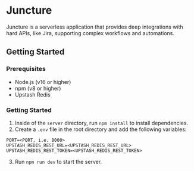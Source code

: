 # Juncture

Juncture is a serverless application that provides deep integrations with hard APIs, like Jira, supporting complex workflows and automations.

## Getting Started

### Prerequisites

- Node.js (v16 or higher)
- npm (v8 or higher)
- Upstash Redis

### Getting Started

1. Inside of the `server` directory, run `npm install` to install dependencies.
2. Create a `.env` file in the root directory and add the following variables:
```
PORT=<PORT, i.e. 8000>
UPSTASH_REDIS_REST_URL=<UPSTASH_REDIS_REST_URL>
UPSTASH_REDIS_REST_TOKEN=<UPSTASH_REDIS_REST_TOKEN>
```
3. Run `npm run dev` to start the server.